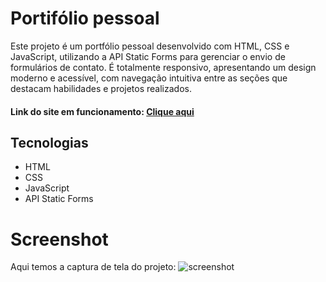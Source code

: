 # Portifólio pessoal
Este projeto é um portfólio pessoal desenvolvido com HTML, CSS e JavaScript, utilizando a API Static Forms para gerenciar o envio de formulários de contato. É totalmente responsivo, apresentando um design moderno e acessível, com navegação intuitiva entre as seções que destacam habilidades e projetos realizados.

#### Link do site em funcionamento: <a href="#"> Clique aqui </a>

## Tecnologias
- HTML
- CSS
- JavaScript
- API Static Forms

# Screenshot
Aqui temos a captura de tela do projeto:
![screenshot](assets/img/screencapture-portfólio.png)
 